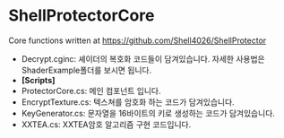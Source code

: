 # ShellProtectorCore
Core functions written at https://github.com/Shell4026/ShellProtector

* Decrypt.cginc: 셰이더의 복호화 코드들이 담겨있습니다. 자세한 사용법은 ShaderExample폴더를 보시면 됩니다.
* **[Scripts]**
* ProtectorCore.cs: 메인 컴포넌트 입니다.
* EncryptTexture.cs: 텍스쳐를 암호화 하는 코드가 담겨있습니다.
* KeyGenerator.cs: 문자열을 16바이트의 키로 생성하는 코드가 담겨있습니다.
* XXTEA.cs: XXTEA암호 알고리즘 구현 코드입니다.
